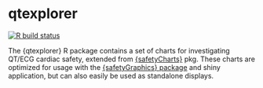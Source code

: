 # qtexplorer

<!-- badges: start -->
[![R build status](https://github.com/SafetyGraphics/qtexplorer/workflows/R-CMD-check/badge.svg)](https://github.com/SafetyGraphics/qtexplorer/actions)
<!-- badges: end -->


The {qtexplorer} R package contains a set of charts for investigating QT/ECG cardiac safety, extended from [{safetyCharts}](https://github.com/SafetyGraphics/safetyCharts) pkg. These charts are optimized for usage with the [{safetyGraphics} package](https://safetygraphics.github.io/safetyGraphics/) and shiny application, but can also easily be used as standalone displays. 



